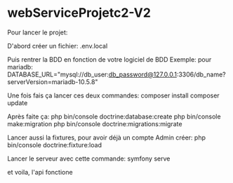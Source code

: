 # webServiceProjetc2-V2

Pour lancer le projet:

D'abord créer un fichier:
.env.local

Puis rentrer la BDD en fonction de votre logiciel de BDD
Exemple: pour mariadb: DATABASE_URL="mysql://db_user:db_password@127.0.0.1:3306/db_name?serverVersion=mariadb-10.5.8"

Une fois fais ça lancer ces deux commandes:
composer install
composer update

Après faite ça:
php bin/console doctrine:database:create
php bin/console make:migration
php bin/console doctrine:migrations:migrate

Lancer aussi la fixtures, pour avoir déjà un compte Admin créer:
php bin/console doctrine:fixture:load

Lancer le serveur avec cette commande:
symfony serve

et voila, l'api fonctione
